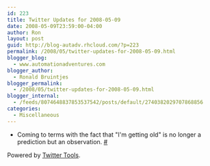 ```yaml
---
id: 223
title: Twitter Updates for 2008-05-09
date: 2008-05-09T23:59:00-04:00
author: Ron
layout: post
guid: http://blog-autadv.rhcloud.com/?p=223
permalink: /2008/05/twitter-updates-for-2008-05-09.html
blogger_blog:
  - www.automationadventures.com
blogger_author:
  - Ronald Bruintjes
blogger_permalink:
  - /2008/05/twitter-updates-for-2008-05-09.html
blogger_internal:
  - /feeds/8074648837853537542/posts/default/2740382029707868856
categories:
  - Miscellaneous
---
```


  * Coming to terms with the fact that "I'm getting old" is no longer a prediction but an observation. [#](http://twitter.com/ronaldb/statuses/807503333)

<div>
  Powered by <a href="http://alexking.org/projects/wordpress">Twitter Tools</a>.
</div>